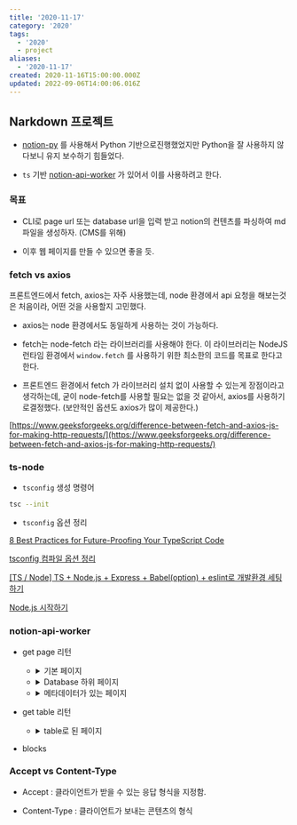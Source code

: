 ```yaml
---
title: '2020-11-17'
category: '2020'
tags:
  - '2020'
  - project
aliases:
  - '2020-11-17'
created: 2020-11-16T15:00:00.000Z
updated: 2022-09-06T14:00:06.016Z
---
```


<Metadata />

## Narkdown 프로젝트

- [notion-py](https://github.com/jamalex/notion-py) 를 사용해서 Python 기반으로진행했었지만 Python을 잘 사용하지 않다보니 유지 보수하기 힘들었다.

- `ts` 기반 [notion-api-worker](https://github.com/splitbee/notion-api-worker) 가 있어서 이를 사용하려고 한다.

### 목표

- CLI로 page url 또는 database url을 입력 받고 notion의 컨텐츠를 파싱하여 md 파일을 생성하자. (CMS를 위해)

- 이후 웹 페이지를 만들 수 있으면 좋을 듯.

### fetch vs axios

프론트엔드에서 fetch, axios는 자주 사용했는데, node 환경에서 api 요청을 해보는것은 처음이라, 어떤 것을 사용할지 고민했다.

- axios는 node 환경에서도 동일하게 사용하는 것이 가능하다.

- fetch는 node-fetch 라는 라이브러리를 사용해야 한다. 이 라이브러리는 NodeJS 런타임 환경에서 `window.fetch` 를 사용하기 위한 최소한의 코드를 목표로 한다고 한다.

- 프론트엔드 환경에서 fetch 가 라이브러리 설치 없이 사용할 수 있는게 장점이라고생각하는데, 굳이 node-fetch를 사용할 필요는 없을 것 같아서, axios를 사용하기로결정했다. (보안적인 옵션도 axios가 많이 제공한다.)

[https://www.geeksforgeeks.org/difference-between-fetch-and-axios-js-for-making-http-requests/](https://www.geeksforgeeks.org/difference-between-fetch-and-axios-js-for-making-http-requests/)

### ts-node

- `tsconfig` 생성 명령어

```bash
tsc --init
```

- `tsconfig` 옵션 정리

[8 Best Practices for Future-Proofing Your TypeScript Code](https://medium.com/better-programming/8-best-practices-for-future-proofing-your-typescript-code-2600fb7d8063)

[tsconfig 컴파일 옵션 정리](https://valuefactory.tistory.com/453)

[[TS / Node] TS + Node.js + Express + Babel(option) + eslint로 개발환경 세팅하기](https://hack-jam.tistory.com/27)

[Node.js 시작하기](https://radlohead.gitbook.io/typescript-deep-dive/nodejs)

### notion-api-worker

- get page 리턴

  - <details><summary>기본 페이지</summary>

    ```json
    {
    	"847c0e9b-15a1-42c9-9392-ca2f817c4eac": {
    		"role": "editor",
    		"value": {
    			"id": "847c0e9b-15a1-42c9-9392-ca2f817c4eac",
    			"version": 23,
    			"type": "page",
    			"properties": {
    				"title": [["hello"]]
    			},
    			"content": ["cc1dee2e-269d-4cd0-a5a3-b1c3d72edf61"],
    			"permissions": [
    				{
    					"role": "editor",
    					"type": "user_permission",
    					"user_id": "b21a69b3-a19b-438c-b599-e850190836a3"
    				}
    			],
    			"created": 1605604740000,
    			"last_edited_time": 1605604740000,
    			"parent_id": "ee7c0178-18cf-474e-a665-83f2432f545f",
    			"parent_table": "space",
    			"alive": true,
    			"created_by_table": "notion_user",
    			"created_by_id": "b21a69b3-a19b-438c-b599-e850190836a3",
    			"last_edited_by_table": "notion_user",
    			"last_edited_by_id": "b21a69b3-a19b-438c-b599-e850190836a3",
    			"shard_id": 1004639,
    			"space_id": "ee7c0178-18cf-474e-a665-83f2432f545f"
    		}
    	},
    	"cc1dee2e-269d-4cd0-a5a3-b1c3d72edf61": {
    		"role": "editor",
    		"value": {
    			"id": "cc1dee2e-269d-4cd0-a5a3-b1c3d72edf61",
    			"version": 12,
    			"type": "text",
    			"properties": {
    				"title": [["1234"]]
    			},
    			"created": 1605604740000,
    			"last_edited_time": 1605604740000,
    			"parent_id": "847c0e9b-15a1-42c9-9392-ca2f817c4eac",
    			"parent_table": "block",
    			"alive": true,
    			"created_by_table": "notion_user",
    			"created_by_id": "b21a69b3-a19b-438c-b599-e850190836a3",
    			"last_edited_by_table": "notion_user",
    			"last_edited_by_id": "b21a69b3-a19b-438c-b599-e850190836a3",
    			"shard_id": 1004639,
    			"space_id": "ee7c0178-18cf-474e-a665-83f2432f545f"
    		}
    	}
    }
    ```

    </details>

  - <details><summary>Database 하위 페이지</summary>

    ```json
    {
      "15afa14b-8f9c-4b6c-97cc-46375c775cc5": {
        "role": "reader",
        "value": {
          "id": "15afa14b-8f9c-4b6c-97cc-46375c775cc5",
          "version": 25,
          "type": "page",
          "properties": [Object],
          "created": 1605517260000,
          "last_edited_time": 1605602760000,
          // 부모 Id
          // 데이터베이스의 경우 collection_id
          "parent_id": "e543505f-be64-46cd-9c55-07117dc85a92",
          // 부모
          "parent_table": "collection",
          "alive": true,
          "created_by_table": "notion_user",
          // user_id
          "created_by_id": "b21a69b3-a19b-438c-b599-e850190836a3",
          "last_edited_by_table": "notion_user",
          "last_edited_by_id": "b21a69b3-a19b-438c-b599-e850190836a3",
          "shard_id": 1004639,
          "space_id": "ee7c0178-18cf-474e-a665-83f2432f545f"
        }
      },

      // 부모가 space가 아닌 경우 부모
      "acc3dfd0-339e-4cac-b5ba-ae8673fddfad": {
        "role": "reader",
        "value": {
          "id": "acc3dfd0-339e-4cac-b5ba-ae8673fddfad",
          "version": 106,
          "type": "collection_view_page",
          "view_ids": [Array],
          "collection_id": "e543505f-be64-46cd-9c55-07117dc85a92",
          "format": [Object],
          "permissions": [Array],
          "created": 1600223639505,
          "last_edited_time": 1605594780000,
          "parent_id": "ee7c0178-18cf-474e-a665-83f2432f545f",
          "parent_table": "space",
          "alive": true,
          "created_by_table": "notion_user",
          "created_by_id": "b21a69b3-a19b-438c-b599-e850190836a3",
          "last_edited_by_table": "notion_user",
          "last_edited_by_id": "b21a69b3-a19b-438c-b599-e850190836a3",
          "shard_id": 1004639,
          "space_id": "ee7c0178-18cf-474e-a665-83f2432f545f"
        }
      }
    }
    ```

    </details>

  - <details><summary>메타데이터가 있는 페이지</summary>

    ```json
    {
    	"1c7c8eb6-ec3b-42fb-b950-63abd3c9bd61": {
    		"role": "reader",
    		"value": {
    			"id": "1c7c8eb6-ec3b-42fb-b950-63abd3c9bd61",
    			"version": 6,
    			"type": "page",
    			// 데이터베이스 하위에 있는 페이지의 메타데이터 부모 데이터베이스에 접근해서 가져와야 함.
    			"properties": {
    				"RXKJ": [
    					// 여러 태그 목록이 문자열 ',' 로 구분되어 옴.
    					["hello,bye"]
    				],
    				"fb_;": [["🛠 In Progress"]],
    				"qS^H": [["Test"]],
    				"title": [["asdf"], ["의 사본"]]
    			},
    			// 전체 페이지, 작은 페이지 사이즈일 때 함께 옴, 없으면 안옴.
    			"format": {
    				"page_icon": "🚡",
    				// link인 경우는 링크
    				"page_cover": "https://user-images.githubusercontent.com/1440854/79684011-6c948280-822e-11ea-9e23-1644903796fb.png",
    				// 업로드인 경우 https://s3-us-west-2.amazonaws.com/secure.notion-static.com/d53a69fd-a3e1-4914-b014-63158a1078a2/blue.png
    				// 기본 제공인 경우 /images/blue.png => https://notion.so/images/blue.png로 접근 가능
    				"page_cover_position": 0.5,
    				"page_full_width": true,
    				"page_small_text": true
    			},
    			"created": 1605594821014,
    			"last_edited_time": 1605603000000,
    			"parent_id": "e543505f-be64-46cd-9c55-07117dc85a92",
    			"parent_table": "collection",
    			"alive": true,
    			"copied_from": "15afa14b-8f9c-4b6c-97cc-46375c775cc5",
    			"created_by_table": "notion_user",
    			"created_by_id": "b21a69b3-a19b-438c-b599-e850190836a3",
    			"last_edited_by_table": "notion_user",
    			"last_edited_by_id": "b21a69b3-a19b-438c-b599-e850190836a3",
    			"shard_id": 1004639,
    			"space_id": "ee7c0178-18cf-474e-a665-83f2432f545f"
    		}
    	},
    	"acc3dfd0-339e-4cac-b5ba-ae8673fddfad": {
    		"role": "reader",
    		"value": {
    			"id": "acc3dfd0-339e-4cac-b5ba-ae8673fddfad",
    			"version": 106,
    			"type": "collection_view_page",
    			"view_ids": [
    				"be43c1c8-dd64-4cfb-9df9-efd97d8af60a",
    				"cfabb574-6051-47ed-9c14-ea3a1b6aead7",
    				"87cdd007-d8d6-464c-82f2-c7a4153bab0d",
    				"c09c2c36-0419-4bff-8195-bf6c2b897d6f",
    				"e0d39abd-4d7b-4c5c-9ce9-4984a3315932",
    				"83b3d2a6-6f63-4940-987d-1142e51da175"
    			],
    			"collection_id": "e543505f-be64-46cd-9c55-07117dc85a92",
    			"format": {
    				"page_cover_position": 0.6
    			},
    			"permissions": [
    				{
    					"role": "editor",
    					"type": "user_permission",
    					"user_id": "b21a69b3-a19b-438c-b599-e850190836a3"
    				},
    				{
    					"role": "reader",
    					"type": "public_permission"
    				}
    			],
    			"created": 1600223639505,
    			"last_edited_time": 1605594780000,
    			"parent_id": "ee7c0178-18cf-474e-a665-83f2432f545f",
    			"parent_table": "space",
    			"alive": true,
    			"created_by_table": "notion_user",
    			"created_by_id": "b21a69b3-a19b-438c-b599-e850190836a3",
    			"last_edited_by_table": "notion_user",
    			"last_edited_by_id": "b21a69b3-a19b-438c-b599-e850190836a3",
    			"shard_id": 1004639,
    			"space_id": "ee7c0178-18cf-474e-a665-83f2432f545f"
    		}
    	}
    }
    ```

    </details>

- get table 리턴

  - <details><summary>table로 된 페이지</summary>

    ```json
    [
    	{
    		"id": "11acfd54-2ee8-4640-b3fb-1782ce9b8caa",
    		"Status": "🖨 Published",
    		"Category": "Test",
    		"Name": "Basic Blocks"
    	},
    	{
    		"id": "084bbefe-7f25-481a-bfbb-e8aff2152e4f",
    		"Status": "🖨 Published",
    		"Category": "Test",
    		"Name": "Copy of Basic Blocks"
    	},
    	{
    		"id": "24786a8a-3d7d-4dfd-854d-ac40559c9f82",
    		"Status": "🖨 Published",
    		"Category": "Test",
    		"Name": "Code Blocks"
    	},
    	{
    		"id": "74bbb810-9a68-499f-8f12-25dcce846f02",
    		"Status": "🖨 Published",
    		"Category": "Test",
    		"Name": "Embed Blocks"
    	},
    	{
    		"id": "2df7176f-d58f-4c42-921b-55e9bbf0e92e",
    		"Status": "🖨 Published",
    		"Category": "Test",
    		"Name": "Table Blocks"
    	},
    	{
    		"id": "30894478-96e6-4f95-9095-d84be27a82a9",
    		"Status": "🖨 Published",
    		"Category": "Test",
    		"Name": "Page Blocks"
    	},
    	{
    		"id": "cee84696-242a-4f6e-953a-2c7ecb8b1603",
    		"Status": "🖨 Published",
    		"Category": "Test",
    		"Name": "Advanced Blocks"
    	},
    	{
    		"id": "64c69eaf-268a-4076-bf48-d8ee5f2ca8c8",
    		"Status": "🖨 Published",
    		"Category": "Test",
    		"Name": "Linked Page"
    	},
    	{
    		"id": "6a8383c0-0a12-4859-9edc-2fe41e9cbe75",
    		"Status": "🖨 Published",
    		"Category": "Test",
    		"Name": "Recursive embed Image"
    	},
    	{
    		"id": "d10a7885-58f0-4ba9-b9a4-fb357ab796e8",
    		"Status": "🖨 Published",
    		"Category": "Example",
    		"Name": "Example Pages"
    	},
    	{
    		"id": "1c7c8eb6-ec3b-42fb-b950-63abd3c9bd61",
    		"Tags": ["hello", "bye"],
    		"Status": "🛠 In Progress",
    		"Category": "Test",
    		"Name": "asdf의 사본"
    	},
    	// 완전히 안지웠을 때는 빈문자열로 옴.
    	{
    		"id": "e8b450e4-f686-4d0b-9212-6241e6099a0b",
    		"Tags": [""],
    		"Status": "",
    		"Category": ""
    	}
    ]
    ```

    </details>

- blocks

### Accept vs Content-Type

- Accept : 클라이언트가 받을 수 있는 응답 형식을 지정함.

- Content-Type : 클라이언트가 보내는 콘텐츠의 형식
